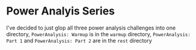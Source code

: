 # Power Analyis Series #
I've decided to just glop all three power analysis challenges into one directory, `PowerAnalysis: Warmup` is in the `warmup` directory, `PowerAnalysis: Part 1` and `PowerAnalysis: Part 2` are in the `rest` directory
